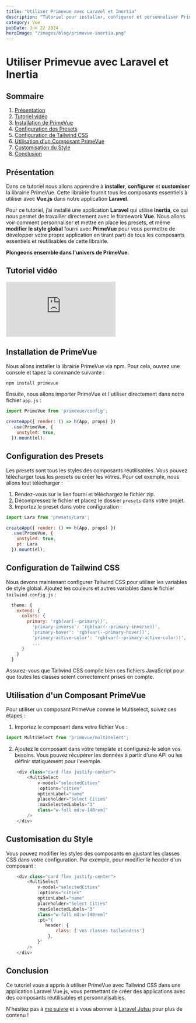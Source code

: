 ```yaml
---
title: "Utiliser Primevue avec Laravel et Inertia"
description: "Tutoriel pour installer, configurer et personnaliser PrimeVue avec une application Laravel et Inertia."
category: Vue
pubDate: Jun 22 2024
heroImage: "/images/blog/primevue-inertia.png"
---
```


# Utiliser Primevue avec Laravel et Inertia

## Sommaire
1. [Présentation](#presentation)
2. [Tutoriel vidéo](#tutorielvideo)
3. [Installation de PrimeVue](#installation-primevue)
4. [Configuration des Presets](#configuration-presets)
5. [Configuration de Tailwind CSS](#configuration-tailwind)
6. [Utilisation d'un Composant PrimeVue](#utilisation-composant)
7. [Customisation du Style](#customisation-style)
8. [Conclusion](#conclusion)

## Présentation <a name="presentation"></a>

Dans ce tutoriel nous allons apprendre à **installer**, **configurer** et **customiser** la librairie PrimeVue. Cette librairie fournit tous les composants essentiels à utiliser avec **Vue.js** dans notre application **Laravel**.

Pour ce tutoriel, j’ai installé une application **Laravel** qui utilise **Inertia**, ce qui nous permet de travailler directement avec le framework **Vue**. Nous allons voir comment personnaliser et mettre en place les presets, et même **modifier le style global** fourni avec **PrimeVue** pour vous permettre de développer votre propre application en tirant parti de tous les composants essentiels et réutilisables de cette librairie.

**Plongeons ensemble dans l'univers de PrimeVue**.

## Tutoriel vidéo <a name="tutorielvideo"></a>

<iframe class="w-full aspect-video" src="https://www.youtube.com/embed/ZRm5_9ACCA0" frameborder="0" allowfullscreen></iframe>

## Installation de PrimeVue <a name="installation-primevue"></a>
Nous allons installer la librairie PrimeVue via npm. Pour cela, ouvrez une console et tapez la commande suivante :

```bash
npm install primevue
```

Ensuite, nous allons importer PrimeVue et l'utiliser directement dans notre fichier `app.js` :

```js
import PrimeVue from 'primevue/config';

createApp({ render: () => h(App, props) })
  .use(PrimeVue, {
    unstyled: true,
  }).mount(el);
```

## Configuration des Presets <a name="configuration-presets"></a>

Les presets sont tous les styles des composants réutilisables. Vous pouvez télécharger tous les presets ou créer les vôtres. Pour cet exemple, nous allons tout télécharger :

1. Rendez-vous sur le lien fourni et téléchargez le fichier zip.
2. Décompressez le fichier et placez le dossier `presets` dans votre projet.
3. Importez le preset dans votre configuration :

```js
import Lara from 'presets/Lara';

createApp({ render: () => h(App, props) })
  .use(PrimeVue, {
    unstyled: true,
    pt: Lara
  }).mount(el);
```

 ## Configuration de Tailwind CSS <a name="configuration-tailwind"></a>

Nous devons maintenant configurer Tailwind CSS pour utiliser les variables de style global. Ajoutez les couleurs et autres variables dans le fichier `tailwind.config.js` :

```js
  theme: {
    extend: {
      colors: {
        primary: 'rgb(var(--primary))',
          'primary-inverse': 'rgb(var(--primary-inverse))',
          'primary-hover': 'rgb(var(--primary-hover))',
          'primary-active-color': 'rgb(var(--primary-active-color))',
          ...
      }
    }
  }
```
Assurez-vous que Tailwind CSS compile bien ces fichiers JavaScript pour que toutes les classes soient correctement prises en compte.

## Utilisation d'un Composant PrimeVue <a name="utilisation-composant"></a>

Pour utiliser un composant PrimeVue comme le Multiselect, suivez ces étapes :

1. Importez le composant dans votre fichier Vue :

```js
import MultiSelect from 'primevue/multiselect';
```

2. Ajoutez le composant dans votre template et configurez-le selon vos besoins. Vous pouvez récupérer les données à partir d'une API ou les définir statiquement pour l'exemple.

```js
    <div class="card flex justify-center">
        <MultiSelect
            v-model="selectedCities"
            :options="cities"
            optionLabel="name"
            placeholder="Select Cities"
            :maxSelectedLabels="3"
            class="w-full md:w-[40rem]"
        />
    </div>
```

## Customisation du Style <a name="customisation-style"></a>

Vous pouvez modifier les styles des composants en ajustant les classes CSS dans votre configuration. Par exemple, pour modifier le header d'un composant :

```js
    <div class="card flex justify-center">
        <MultiSelect
            v-model="selectedCities"
            :options="cities"
            optionLabel="name"
            placeholder="Select Cities"
            :maxSelectedLabels="3"
            class="w-full md:w-[40rem]"
            :pt="{
               header: {
                   class: ['vos classes tailwindcss']
                },
            }"
        />
    </div>
```

## Conclusion <a name="conclusion"></a>

Ce tutoriel vous a appris à utiliser PrimeVue avec Tailwind CSS dans une application Laravel Vue.js, vous permettant de créer des applications avec des composants réutilisables et personnalisables.

N'hésitez pas à [me suivre](https://twitter.com/LaravelJutsu) et à vous abonner à [Laravel Jutsu](https://www.youtube.com/@LaravelJutsu) pour plus de contenu !
